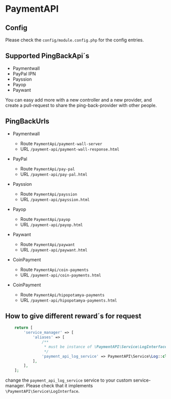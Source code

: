 # PaymentAPI

## Config

Please check the `config/module.config.php` for the config entries.

## Supported PingBackApi´s

- Paymentwall
- PayPal IPN
- Payssion
- Payop
- Paywant

You can easy add more with a new controller and a new provider, and create a pull-request to share the ping-back-provider with other 
people.

## PingBackUrls

- Paymentwall
	- Route `PaymentApi/payment-wall-server`
	- URL `/payment-api/payment-wall-response.html`

- PayPal
    - Route `PaymentApi/pay-pal`
    - URL `/payment-api/pay-pal.html`

- Payssion
    - Route `PaymentApi/payssion`
    - URL `/payment-api/payssion.html`

- Payop
    - Route `PaymentApi/payop`
    - URL `/payment-api/payop.html`

- Paywant
    - Route `PaymentApi/paywant`
    - URL `/payment-api/paywant.html`

- CoinPayment
    - Route `PaymentApi/coin-payments`
    - URL `/payment-api/coin-payments.html`

- CoinPayment
    - Route `PaymentApi/hipopotamya-payments`
    - URL `/payment-api/hipopotamya-payments.html`

## How to give different reward´s for request 

```php
	return [
		'service_manager' => [
			'aliases' => [
				/**
				 * must be instance of \PaymentAPI\Service\LogInterface
				 */
				'payment_api_log_service' => PaymentAPI\Service\Log::class,
			],
		],
	];
```

change the `payment_api_log_service` service to your custom service-manager.
Please check that it implements `\PaymentAPI\Service\LogInterface`.
